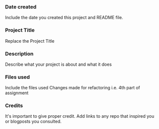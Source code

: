 ### Date created
Include the date you created this project and README file.

### Project Title
Replace the Project Title

### Description
Describe what your project is about and what it does

### Files used
Include the files used
Changes made for refactoring i.e. 4th part of assignment

### Credits
It's important to give proper credit. Add links to any repo that inspired you or blogposts you consulted.

